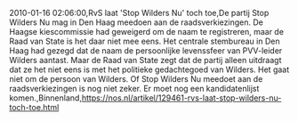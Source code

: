 2010-01-16 02:06:00,RvS laat 'Stop Wilders Nu' toch toe,De partij Stop Wilders Nu mag in Den Haag meedoen aan de raadsverkiezingen. De Haagse kiescommissie had geweigerd om de naam te registreren, maar de Raad van State is het daar niet mee eens. Het centrale stembureau in Den Haag had gezegd dat de naam de persoonlijke levenssfeer van PVV-leider Wilders aantast. Maar de Raad van State zegt dat de partij alleen uitdraagt dat ze het niet eens is met het politieke gedachtegoed van Wilders. Het gaat niet om de persoon van Wilders. Of Stop Wilders Nu meedoet aan de raadsverkiezingen is nog niet zeker. Er moet nog een kandidatenlijst komen.,Binnenland,https://nos.nl/artikel/129461-rvs-laat-stop-wilders-nu-toch-toe.html